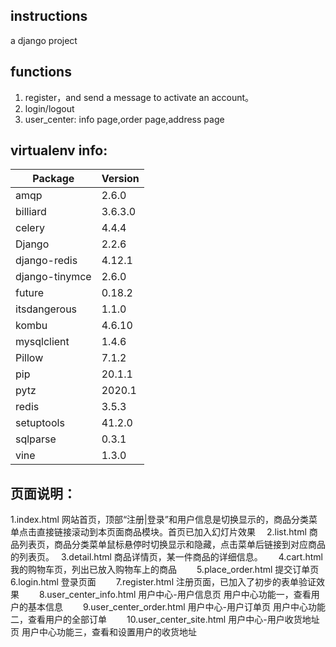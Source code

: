 ## instructions
a django project

## functions
 1. register，and send a message to activate an account。
 2. login/logout
 3. user_center: info page,order page,address page


## virtualenv info:
|Package   |Version  |
|--|--|
amqp | 2.6.0      
billiard|       3.6.3.0
celery         |4.4.4  
Django         |2.2.6  
django-redis   |4.12.1  
django-tinymce |2.6.0  
future         |0.18.2  
itsdangerous   |1.1.0  
kombu          |4.6.10  
mysqlclient    |1.4.6  
Pillow         |7.1.2  
pip           | 20.1.1  
pytz           | 2020.1  
redis          |3.5.3  
setuptools    | 41.2.0  
sqlparse      | 0.3.1  
vine          | 1.3.0  

## 页面说明：
 1.index.html   网站首页，顶部“注册|登录”和用户信息是切换显示的，商品分类菜单点击直接链接滚动到本页面商品模块。首页已加入幻灯片效果　
 2.list.html  商品列表页，商品分类菜单鼠标悬停时切换显示和隐藏，点击菜单后链接到对应商品的列表页。　
3.detail.html  商品详情页，某一件商品的详细信息。　　
4.cart.html 我的购物车页，列出已放入购物车上的商品　　
5.place_order.html 提交订单页　　
6.login.html 登录页面　　
7.register.html 注册页面，已加入了初步的表单验证效果　　
8.user_center_info.html 用户中心-用户信息页 用户中心功能一，查看用户的基本信息　　
9.user_center_order.html 用户中心-用户订单页 用户中心功能二，查看用户的全部订单　　
10.user_center_site.html 用户中心-用户收货地址页 用户中心功能三，查看和设置用户的收货地址　　
